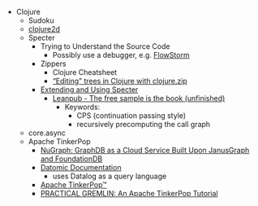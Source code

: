 - Clojure
  - Sudoku
  - [clojure2d](https://github.com/Clojure2D/clojure2d)
  - Specter
    - Trying to Understand the Source Code
      - Possibly use a debugger, e.g. [FlowStorm](https://www.flow-storm.org/)
    - Zippers
      - Clojure Cheatsheet
      - [“Editing” trees in Clojure with clojure.zip](http://www.exampler.com/blog/2010/09/01/editing-trees-in-clojure-with-clojurezip/)
    - [Extending and Using Specter](https://leanpub.com/specter/read)
      - [Leanpub - The free sample is the book (unfinished)](https://leanpub.com/specter)
        - Keywords:
          - CPS (continuation passing style)
          - recursively precomputing the call graph
  - core.async
  - Apache TinkerPop
    - [NuGraph: GraphDB as a Cloud Service Built Upon JanusGraph and FoundationDB](https://www.youtube.com/watch?v=EtB1BPG00PE)
    - [Datomic Documentation](https://docs.datomic.com/datomic-overview.html)
      - uses Datalog as a query language
    - [Apache TinkerPop™](https://tinkerpop.apache.org/)
    - [PRACTICAL GREMLIN: An Apache TinkerPop Tutorial](https://github.com/krlawrence/graph)
